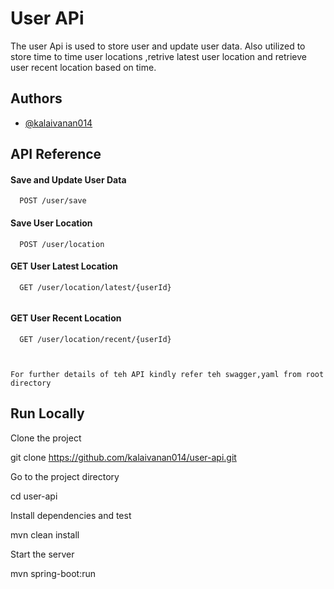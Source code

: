 
# User APi

The user Api is used to store user and update user data. Also utilized to store time to time user locations ,retrive latest user location and 
retrieve user recent location based on time.

## Authors

- [@kalaivanan014](https://github.com/kalaivanan014)


## API Reference

#### Save and Update User Data

```http
  POST /user/save
```


#### Save User Location 

```http
  POST /user/location
```

#### GET User Latest Location 

```http
  GET /user/location/latest/{userId}
  
```
#### GET User Recent Location 

```http
  GET /user/location/recent/{userId}



For further details of teh API kindly refer teh swagger,yaml from root directory 
```
## Run Locally

Clone the project


  git clone https://github.com/kalaivanan014/user-api.git


Go to the project directory

  cd user-api

Install dependencies and test 

  mvn clean install


Start the server

mvn spring-boot:run


